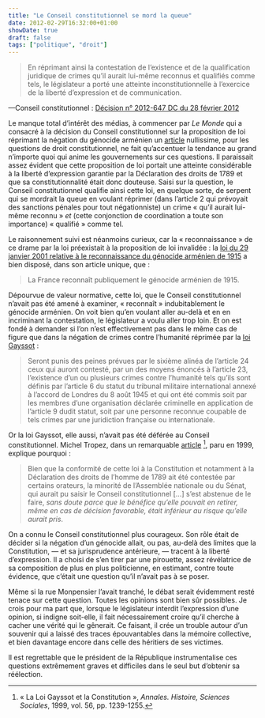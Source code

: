 ```yaml
---
title: "Le Conseil constitutionnel se mord la queue"
date: 2012-02-29T16:32:00+01:00
showDate: true
draft: false
tags: ["politique", "droit"]
---
```


> En réprimant ainsi la contestation de l’existence et de la qualification juridique de crimes qu’il aurait lui-même reconnus et qualifiés comme tels, le législateur a porté une atteinte inconstitutionnelle à l’exercice de la liberté d’expression et de communication.

—Conseil constitutionnel&nbsp;: [Décision n° 2012-647 DC du 28 février 2012](http://www.conseil-constitutionnel.fr/conseil-constitutionnel/francais/les-decisions/acces-par-date/decisions-depuis-1959/2012/2012-647-dc/decision-n-2012-647-dc-du-28-fevrier-2012.104949.html)

Le manque total d’intérêt des médias, à commencer par _Le Monde_ qui a consacré à la décision du Conseil constitutionnel sur la proposition de loi réprimant la négation du génocide arménien un [article](http://www.lemonde.fr/election-presidentielle-2012/article/2012/02/28/le-conseil-constitutionnel-censure-la-loi-sur-le-genocide-armenien_1649496_1471069.html) nullissime, pour les questions de droit constitutionnel, ne fait qu’accentuer la tendance au grand n’importe quoi qui anime les gouvernements sur ces questions. Il paraissait assez évident que cette proposition de loi portait une atteinte considérable à la liberté d’expression garantie par la Déclaration des droits de 1789 et que sa constitutionnalité était donc douteuse. Saisi sur la question, le Conseil constitutionnel qualifie ainsi cette loi, en quelque sorte, de serpent qui se mordrait la queue en voulant réprimer (dans l’article 2 qui prévoyait des sanctions pénales pour tout négationniste) un crime &laquo;&nbsp;qu’il aurait lui-même reconnu&nbsp;&raquo; _et_ (cette conjonction de coordination a toute son importance) &laquo;&nbsp;qualifié&nbsp;&raquo; comme tel.

Le raisonnement suivi est néanmoins curieux, car la &laquo;&nbsp;reconnaissance&nbsp;&raquo; de ce drame par la loi préexistait à la proposition de loi invalidée&nbsp;: la [loi du 29 janvier 2001 relative à le reconnaissance du génocide arménien de 1915](http://www.legifrance.gouv.fr/affichTexte.do?cidTexte=JORFTEXT000000403928&fastPos=1&fastReqId=1177692597&categorieLien=id&oldAction=rechTexte) a bien disposé, dans son article unique, que&nbsp;:

> La France reconnaît publiquement le génocide arménien de 1915.

Dépourvue de valeur normative, cette loi, que le Conseil constitutionnel n’avait pas été amené à examiner, &laquo;&nbsp;reconnaît&nbsp;&raquo; indubitablement le génocide arménien. On voit bien qu’en voulant aller au-delà et en en incriminant la contestation, le législateur a voulu aller trop loin. Et on est fondé à demander si l’on n’est effectivement pas dans le même cas de figure que dans la négation de crimes contre l’humanité réprimée par la [loi Gayssot](http://www.legifrance.gouv.fr/affichTexte.do?cidTexte=JORFTEXT000000810527&dateTexte=)&nbsp;:

> Seront punis des peines prévues par le sixième alinéa de l’article 24 ceux qui auront contesté, par un des moyens énoncés à l’article 23, l’existence d’un ou plusieurs crimes contre l’humanité tels qu’ils sont définis par l’article 6 du statut du tribunal militaire international annexé à l’accord de Londres du 8 août 1945 et qui ont été commis soit par les membres d’une organisation déclarée criminelle en application de l’article 9 dudit statut, soit par une personne reconnue coupable de tels crimes par une juridiction française ou internationale.

Or la loi Gayssot, elle aussi, n’avait pas été déférée au Conseil constitutionnel. Michel Tropez, dans un remarquable [article](http://www.persee.fr/web/revues/home/prescript/article/ahess_0395-2649_1999_num_54_6_279813) [^1], paru en 1999, explique pourquoi&nbsp;:

> Bien que la conformité de cette loi à la Constitution et notamment à la Déclaration des droits de l’homme de 1789 ait été contestée par certains orateurs, la minorité de l’Assemblée nationale ou du Sénat, qui aurait pu saisir le Conseil constitutionnel […] s’est abstenue de le faire, _sans doute parce que le bénéfice qu’elle pouvait en retirer, même en cas de décision favorable, était inférieur au risque qu’elle aurait pris_.

On a connu le Conseil constitutionnel plus courageux. Son rôle était de décider si la négation d’un génocide allait, ou pas, au-delà des limites que la Constitution, — et sa jurisprudence antérieure, — tracent à la liberté d’expression. Il a choisi de s’en tirer par une pirouette, assez révélatrice de sa composition de plus en plus politicienne, en estimant, contre toute évidence, que c’était une question qu’il n’avait pas à se poser.

Même si la rue Monpensier l’avait tranché, le débat serait évidemment resté tenace sur cette question. Toutes les opinions sont bien sûr possibles. Je crois pour ma part que, lorsque le législateur interdit l’expression d’une opinion, si indigne soit-elle, il fait nécessairement croire qu’il cherche à cacher une vérité qui le gênerait. Ce faisant, il crée un trouble autour d’un souvenir qui a laissé des traces épouvantables dans la mémoire collective, et bien davantage encore dans celle des héritiers de ses victimes.

Il est regrettable que le président de la République instrumentalise ces questions extrêmement graves et difficiles dans le seul but d’obtenir sa réélection.

[^1]: &laquo;&nbsp;La Loi Gayssot et la Constitution&nbsp;&raquo;, _Annales. Histoire, Sciences Sociales_, 1999, vol. 56, pp. 1239-1255.
